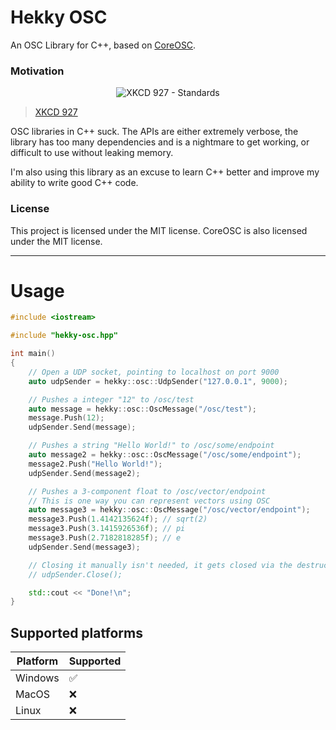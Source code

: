 # Hekky OSC

An OSC Library for C++, based on [CoreOSC](https://github.com/PaciStardust/CoreOSC-UTF8).

### Motivation

<p align="center">
<img alt="XKCD 927 - Standards" src="https://user-images.githubusercontent.com/7695629/204110847-b113dea6-32cc-48e5-8b40-8e1f36ab085b.png">
</p>

> [XKCD 927](https://xkcd.com/927/)

OSC libraries in C++ suck. The APIs are either extremely verbose, the library has too many dependencies and is a nightmare to get working, or difficult to use without leaking memory.

I'm also using this library as an excuse to learn C++ better and improve my ability to write good C++ code.

### License

This project is licensed under the MIT license. CoreOSC is also licensed under the MIT license.

---

# Usage

```cpp
#include <iostream>

#include "hekky-osc.hpp"

int main()
{
    // Open a UDP socket, pointing to localhost on port 9000
    auto udpSender = hekky::osc::UdpSender("127.0.0.1", 9000);

    // Pushes a integer "12" to /osc/test
    auto message = hekky::osc::OscMessage("/osc/test");
    message.Push(12);
    udpSender.Send(message);

    // Pushes a string "Hello World!" to /osc/some/endpoint
    auto message2 = hekky::osc::OscMessage("/osc/some/endpoint");
    message2.Push("Hello World!");
    udpSender.Send(message2);

    // Pushes a 3-component float to /osc/vector/endpoint
    // This is one way you can represent vectors using OSC
    auto message3 = hekky::osc::OscMessage("/osc/vector/endpoint");
    message3.Push(1.4142135624f); // sqrt(2)
    message3.Push(3.1415926536f); // pi
    message3.Push(2.7182818285f); // e
    udpSender.Send(message3);

    // Closing it manually isn't needed, it gets closed via the destructor automatically!
    // udpSender.Close();

    std::cout << "Done!\n";
}
```

## Supported platforms

| Platform | Supported |
| -------- | --------- |
| Windows  | ✅         |
| MacOS    | ❌         |
| Linux    | ❌         |
